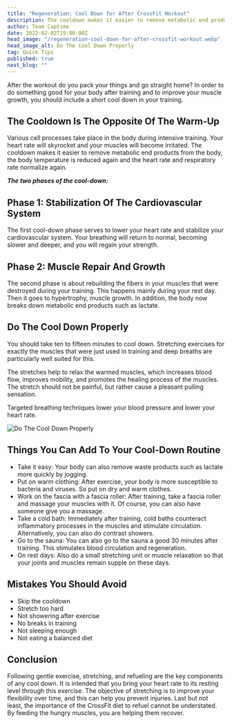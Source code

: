 ```yaml
---
title: "Regeneration: Cool Down for After CrossFit Workout"
description: The cooldown makes it easier to remove metabolic end products from the body, the body temperature is reduced again and the heart rate and respiratory rate normalize again.
author: Team Captime
date: 2022-02-02T19:00:00Z
head_image: "/regeneration-cool-down-for-after-crossfit-workout.webp"
head_image_alt: Do The Cool Down Properly
tag: Quick Tips
published: true
next_blog: ""
---
```


After the workout do you pack your things and go straight home? In order to do something good for your body after training and to improve your muscle growth, you should include a short cool down in your training.

## The Cooldown Is The Opposite Of The Warm-Up

Various cell processes take place in the body during intensive training. Your heart rate will skyrocket and your muscles will become irritated. The cooldown makes it easier to remove metabolic end products from the body, the body temperature is reduced again and the heart rate and respiratory rate normalize again.

**_The two phases of the cool-down:_**

## Phase 1: Stabilization Of The Cardiovascular System

The first cool-down phase serves to lower your heart rate and stabilize your cardiovascular system. Your breathing will return to normal, becoming slower and deeper, and you will regain your strength.

## Phase 2: Muscle Repair And Growth

The second phase is about rebuilding the fibers in your muscles that were destroyed during your training. This happens mainly during your rest day. Then it goes to hypertrophy, muscle growth. In addition, the body now breaks down metabolic end products such as lactate.

## Do The Cool Down Properly

You should take ten to fifteen minutes to cool down. Stretching exercises for exactly the muscles that were just used in training and deep breaths are particularly well suited for this.

The stretches help to relax the warmed muscles, which increases blood flow, improves mobility, and promotes the healing process of the muscles. The stretch should not be painful, but rather cause a pleasant pulling sensation.

Targeted breathing techniques lower your blood pressure and lower your heart rate.

![Do The Cool Down Properly](/do-the-cool-down-properly.webp)

## Things You Can Add To Your Cool-Down Routine

* Take it easy: Your body can also remove waste products such as lactate more quickly by jogging.
* Put on warm clothing: After exercise, your body is more susceptible to bacteria and viruses. So put on dry and warm clothes.
* Work on the fascia with a fascia roller: After training, take a fascia roller and massage your muscles with it. Of course, you can also have someone give you a massage.
* Take a cold bath: Immediately after training, cold baths counteract inflammatory processes in the muscles and stimulate circulation. Alternatively, you can also do contrast showers.
* Go to the sauna: You can also go to the sauna a good 30 minutes after training. This stimulates blood circulation and regeneration.
* On rest days: Also do a small stretching unit or muscle relaxation so that your joints and muscles remain supple on these days.

## Mistakes You Should Avoid

* Skip the cooldown
* Stretch too hard
* Not showering after exercise
* No breaks in training
* Not sleeping enough
* Not eating a balanced diet

## Conclusion

Following gentle exercise, stretching, and refueling are the key components of any cool down. It is intended that you bring your heart rate to its resting level through this exercise. The objective of stretching is to improve your flexibility over time, and this can help you prevent injuries. Last but not least, the importance of the CrossFit diet to refuel cannot be understated. By feeding the hungry muscles, you are helping them recover.

<Cta/>